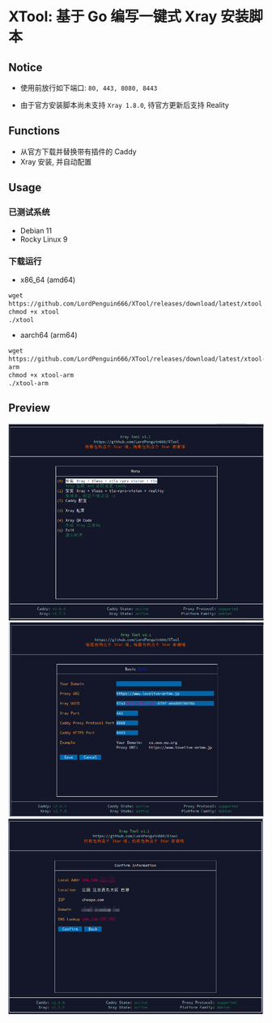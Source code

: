# XTool: 基于 Go 编写一键式 Xray 安装脚本

## Notice

- 使用前放行如下端口: `80, 443, 8080, 8443` 

- 由于官方安装脚本尚未支持 `Xray 1.8.0`, 待官方更新后支持 Reality


## Functions

- 从官方下载并替换带有插件的 Caddy
- Xray 安装, 并自动配置

## Usage

### 已测试系统
- Debian 11
- Rocky Linux 9

### 下载运行

- x86_64 (amd64)

```shell
wget https://github.com/LordPenguin666/XTool/releases/download/latest/xtool
chmod +x xtool
./xtool
```

- aarch64 (arm64)

```shell
wget https://github.com/LordPenguin666/XTool/releases/download/latest/xtool-arm
chmod +x xtool-arm
./xtool-arm
```

## Preview
![](https://github.com/LordPenguin666/XTool/blob/main/img/menu.png?raw=true)
![](https://github.com/LordPenguin666/XTool/blob/main/img/basic.png?raw=true)
![](https://github.com/LordPenguin666/XTool/blob/main/img/addr.png?raw=true)
